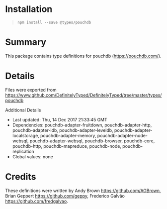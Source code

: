 # Installation
> `npm install --save @types/pouchdb`

# Summary
This package contains type definitions for pouchdb (https://pouchdb.com/).

# Details
Files were exported from https://www.github.com/DefinitelyTyped/DefinitelyTyped/tree/master/types/pouchdb

Additional Details
 * Last updated: Thu, 14 Dec 2017 21:33:45 GMT
 * Dependencies: pouchdb-adapter-fruitdown, pouchdb-adapter-http, pouchdb-adapter-idb, pouchdb-adapter-leveldb, pouchdb-adapter-localstorage, pouchdb-adapter-memory, pouchdb-adapter-node-websql, pouchdb-adapter-websql, pouchdb-browser, pouchdb-core, pouchdb-http, pouchdb-mapreduce, pouchdb-node, pouchdb-replication
 * Global values: none

# Credits
These definitions were written by Andy Brown <https://github.com/AGBrown>, Brian Geppert <https://github.com/geppy>, Frederico Galvão <https://github.com/fredgalvao>.

